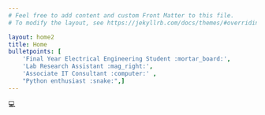 ```yaml
---
# Feel free to add content and custom Front Matter to this file.
# To modify the layout, see https://jekyllrb.com/docs/themes/#overriding-theme-defaults

layout: home2
title: Home
bulletpoints: [
    'Final Year Electrical Engineering Student :mortar_board:',
    'Lab Research Assistant :mag_right:',
    'Associate IT Consultant :computer:' ,
    "Python enthusiast :snake:",]
---
```


<!-- # Big Title testing!
## Another smaller one? -->

:computer:
